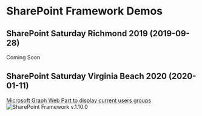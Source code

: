 # SharePoint Framework Demos

## SharePoint Saturday Richmond 2019 (2019-09-28)
Coming Soon

## SharePoint Saturday Virginia Beach 2020 (2020-01-11)
[Microsoft Graph Web Part to display current users groups](https://github.com/FaganSC/spfxDemos/tree/master/SPSVB2020/msGraphGroups)
![SharePoint Framework v.1.10.0](https://img.shields.io/badge/spfx-1.10.0-blue?style=flat-square "SharePoint Framework v.1.10.0")

